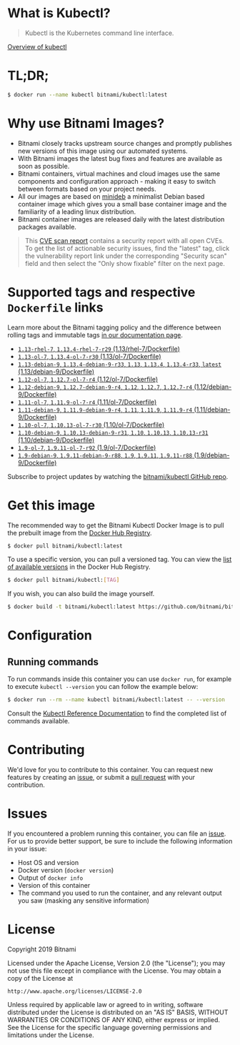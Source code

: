 
# What is Kubectl?

> Kubectl is the Kubernetes command line interface.

[Overview of kubectl](https://kubernetes.io/docs/reference/kubectl/overview/)

# TL;DR;

```bash
$ docker run --name kubectl bitnami/kubectl:latest
```

# Why use Bitnami Images?

* Bitnami closely tracks upstream source changes and promptly publishes new versions of this image using our automated systems.
* With Bitnami images the latest bug fixes and features are available as soon as possible.
* Bitnami containers, virtual machines and cloud images use the same components and configuration approach - making it easy to switch between formats based on your project needs.
* All our images are based on [minideb](https://github.com/bitnami/minideb) a minimalist Debian based container image which gives you a small base container image and the familiarity of a leading linux distribution.
* Bitnami container images are released daily with the latest distribution packages available.


> This [CVE scan report](https://quay.io/repository/bitnami/kubectl?tab=tags) contains a security report with all open CVEs. To get the list of actionable security issues, find the "latest" tag, click the vulnerability report link under the corresponding "Security scan" field and then select the "Only show fixable" filter on the next page.

# Supported tags and respective `Dockerfile` links

Learn more about the Bitnami tagging policy and the difference between rolling tags and immutable tags [in our documentation page](https://docs.bitnami.com/containers/how-to/understand-rolling-tags-containers/).


* [`1.13-rhel-7`, `1.13.4-rhel-7-r29` (1.13/rhel-7/Dockerfile)](https://github.com/bitnami/bitnami-docker-kubectl/blob/1.13.4-rhel-7-r29/1.13/rhel-7/Dockerfile)
* [`1.13-ol-7`, `1.13.4-ol-7-r30` (1.13/ol-7/Dockerfile)](https://github.com/bitnami/bitnami-docker-kubectl/blob/1.13.4-ol-7-r30/1.13/ol-7/Dockerfile)
* [`1.13-debian-9`, `1.13.4-debian-9-r33`, `1.13`, `1.13.4`, `1.13.4-r33`, `latest` (1.13/debian-9/Dockerfile)](https://github.com/bitnami/bitnami-docker-kubectl/blob/1.13.4-debian-9-r33/1.13/debian-9/Dockerfile)
* [`1.12-ol-7`, `1.12.7-ol-7-r4` (1.12/ol-7/Dockerfile)](https://github.com/bitnami/bitnami-docker-kubectl/blob/1.12.7-ol-7-r4/1.12/ol-7/Dockerfile)
* [`1.12-debian-9`, `1.12.7-debian-9-r4`, `1.12`, `1.12.7`, `1.12.7-r4` (1.12/debian-9/Dockerfile)](https://github.com/bitnami/bitnami-docker-kubectl/blob/1.12.7-debian-9-r4/1.12/debian-9/Dockerfile)
* [`1.11-ol-7`, `1.11.9-ol-7-r4` (1.11/ol-7/Dockerfile)](https://github.com/bitnami/bitnami-docker-kubectl/blob/1.11.9-ol-7-r4/1.11/ol-7/Dockerfile)
* [`1.11-debian-9`, `1.11.9-debian-9-r4`, `1.11`, `1.11.9`, `1.11.9-r4` (1.11/debian-9/Dockerfile)](https://github.com/bitnami/bitnami-docker-kubectl/blob/1.11.9-debian-9-r4/1.11/debian-9/Dockerfile)
* [`1.10-ol-7`, `1.10.13-ol-7-r30` (1.10/ol-7/Dockerfile)](https://github.com/bitnami/bitnami-docker-kubectl/blob/1.10.13-ol-7-r30/1.10/ol-7/Dockerfile)
* [`1.10-debian-9`, `1.10.13-debian-9-r31`, `1.10`, `1.10.13`, `1.10.13-r31` (1.10/debian-9/Dockerfile)](https://github.com/bitnami/bitnami-docker-kubectl/blob/1.10.13-debian-9-r31/1.10/debian-9/Dockerfile)
* [`1.9-ol-7`, `1.9.11-ol-7-r92` (1.9/ol-7/Dockerfile)](https://github.com/bitnami/bitnami-docker-kubectl/blob/1.9.11-ol-7-r92/1.9/ol-7/Dockerfile)
* [`1.9-debian-9`, `1.9.11-debian-9-r88`, `1.9`, `1.9.11`, `1.9.11-r88` (1.9/debian-9/Dockerfile)](https://github.com/bitnami/bitnami-docker-kubectl/blob/1.9.11-debian-9-r88/1.9/debian-9/Dockerfile)

Subscribe to project updates by watching the [bitnami/kubectl GitHub repo](https://github.com/bitnami/bitnami-docker-kubectl).

# Get this image

The recommended way to get the Bitnami Kubectl Docker Image is to pull the prebuilt image from the [Docker Hub Registry](https://hub.docker.com/r/bitnami/kubectl).

```bash
$ docker pull bitnami/kubectl:latest
```

To use a specific version, you can pull a versioned tag. You can view the [list of available versions](https://hub.docker.com/r/bitnami/kubectl/tags/) in the Docker Hub Registry.

```bash
$ docker pull bitnami/kubectl:[TAG]
```

If you wish, you can also build the image yourself.

```bash
$ docker build -t bitnami/kubectl:latest https://github.com/bitnami/bitnami-docker-kubectl.git
```

# Configuration

## Running commands

To run commands inside this container you can use `docker run`, for example to execute `kubectl --version` you can follow the example below:

```bash
$ docker run --rm --name kubectl bitnami/kubectl:latest -- --version
```

Consult the [Kubectl Reference Documentation](https://kubernetes.io/docs/reference/generated/kubectl/kubectl-commands) to find the completed list of commands available.

# Contributing

We'd love for you to contribute to this container. You can request new features by creating an [issue](https://github.com/bitnami/bitnami-docker-kubectl/issues), or submit a [pull request](https://github.com/bitnami/bitnami-docker-kubectl/pulls) with your contribution.

# Issues

If you encountered a problem running this container, you can file an [issue](https://github.com/bitnami/bitnami-docker-kubectl/issues). For us to provide better support, be sure to include the following information in your issue:

- Host OS and version
- Docker version (`docker version`)
- Output of `docker info`
- Version of this container
- The command you used to run the container, and any relevant output you saw (masking any sensitive information)

# License

Copyright 2019 Bitnami

Licensed under the Apache License, Version 2.0 (the "License");
you may not use this file except in compliance with the License.
You may obtain a copy of the License at

    http://www.apache.org/licenses/LICENSE-2.0

Unless required by applicable law or agreed to in writing, software
distributed under the License is distributed on an "AS IS" BASIS,
WITHOUT WARRANTIES OR CONDITIONS OF ANY KIND, either express or implied.
See the License for the specific language governing permissions and
limitations under the License.
